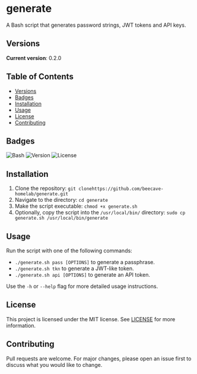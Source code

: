 # generate

A Bash script that generates password strings, JWT tokens and API keys.

## Versions

**Current version**: 0.2.0

## Table of Contents

- [Versions](#versions)
- [Badges](#badges)
- [Installation](#installation)
- [Usage](#usage)
- [License](#license)
- [Contributing](#contributing)

## Badges

![Bash](https://img.shields.io/badge/language-Bash-blue)
![Version](https://img.shields.io/badge/version-0.2.0-blue)
![License](https://img.shields.io/badge/license-MIT-green)

## Installation

1. Clone the repository: `git clonehttps://github.com/beecave-homelab/generate.git`
2. Navigate to the directory: `cd generate`
3. Make the script executable: `chmod +x generate.sh`
4. Optionally, copy the script into the `/usr/local/bin/` directory:  `sudo cp generate.sh /usr/local/bin/generate`

## Usage

Run the script with one of the following commands:

- `./generate.sh pass [OPTIONS]` to generate a passphrase.
- `./generate.sh tkn` to generate a JWT-like token.
- `./generate.sh api [OPTIONS]` to generate an API token.

Use the `-h` or `--help` flag for more detailed usage instructions.

## License

This project is licensed under the MIT license. See [LICENSE](LICENSE) for more information.

## Contributing

Pull requests are welcome. For major changes, please open an issue first to discuss what you would like to change.
